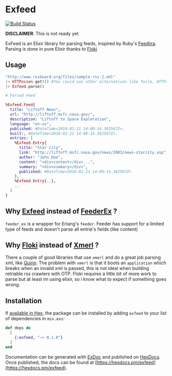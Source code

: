 # Exfeed

[![Build Status](https://travis-ci.org/merongivian/exfeed.svg?branch=master)](https://travis-ci.org/merongivian/exfeed/)

**DISCLAIMER**: This is not ready yet

ExFeed is an Elixir library for parsing feeds, inspired by Ruby's [Feedjira](https://github.com/feedjira/feedjira). Parsing is done in pure
Elixir thanks to [Floki](https://github.com/philss/floki)

## Usage

```elixir
"http://www.rssboard.org/files/sample-rss-2.xml"
|> HTTPoison.get!() #You could use other alternatives like Tesla, HTTPotion, HTTPipe, etc.
|> Exfeed.parse()

# Parsed Feed

%Exfeed.Feed{
  title: "Liftoff News",
  url: "http://liftoff.msfc.nasa.gov/",
  description: "Liftoff to Space Exploration",
  language: "en-us",
  published: #DateTime<2018-02-21 14:00:14.362567Z>,
  built:, #DateTime<2018-02-21 14:00:14.362567Z>,
  entries: [
    %Exfeed.Entry{
      title: "Star City",
      link: "http://liftoff.msfc.nasa.gov/news/2003/news-starcity.asp",
      author: "John Doe",
      content: "<div>content</div>...",
      summary: "<div>summary</div>",
      published: #DateTime<2018-02-21 14:00:14.362567Z>
    },
    %Exfeed.Entry{..},
    ..
  ]
}
```

## Why [Exfeed]( https://github.com/merongivian/exfeed) instead of [FeederEx](https://github.com/manukall/feeder_ex) ?

`feeder_ex` is a wrapper for Erlang's `feeder`. Feeder has support for a limited type
of feeds and doesn't parse all entrie's fields (like content)

## Why [Floki](https://github.com/philss/floki) instead of [Xmerl](https://github.com/erlang-labs/xmerl) ?

There a couple of good libraries that use `xmerl` and do a great job parsing
xml, like [Quinn](https://github.com/nhu313/Quinn). The problem with `xmerl` is
that it boots an `application` which breaks when an invalid xml is passed, this is
not ideal when building retriable rss crawlers with OTP. Floki requires a little bit of more work to
parse but at least im using elixir, so i know what to expect if something goes wrong.

## Installation

If [available in Hex](https://hex.pm/docs/publish), the package can be installed
by adding `exfeed` to your list of dependencies in `mix.exs`:

```elixir
def deps do
  [
    {:exfeed, "~> 0.1.0"}
  ]
end
```

Documentation can be generated with [ExDoc](https://github.com/elixir-lang/ex_doc)
and published on [HexDocs](https://hexdocs.pm). Once published, the docs can
be found at [https://hexdocs.pm/exfeed](https://hexdocs.pm/exfeed).
